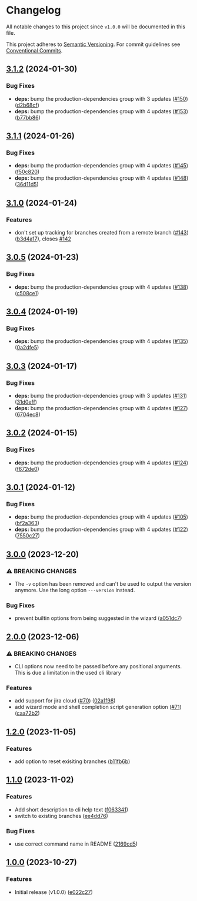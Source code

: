 # Changelog

All notable changes to this project since `v1.0.0` will be documented in this
file.

This project adheres to [Semantic
Versioning](https://semver.org/spec/v2.0.0.html). For commit guidelines see
[Conventional Commits](https://www.conventionalcommits.org/en/v1.0.0/).

## [3.1.2](https://github.com/ccntrq/git-create-jira-branch/compare/v3.1.1...v3.1.2) (2024-01-30)


### Bug Fixes

* **deps:** bump the production-dependencies group with 3 updates ([#150](https://github.com/ccntrq/git-create-jira-branch/issues/150)) ([d2b68cf](https://github.com/ccntrq/git-create-jira-branch/commit/d2b68cf2924689e7299c4395622aab109af121e7))
* **deps:** bump the production-dependencies group with 4 updates ([#153](https://github.com/ccntrq/git-create-jira-branch/issues/153)) ([b77bb86](https://github.com/ccntrq/git-create-jira-branch/commit/b77bb86e4dc44f776ed0496e02d4009ff066dc87))

## [3.1.1](https://github.com/ccntrq/git-create-jira-branch/compare/v3.1.0...v3.1.1) (2024-01-26)


### Bug Fixes

* **deps:** bump the production-dependencies group with 4 updates ([#145](https://github.com/ccntrq/git-create-jira-branch/issues/145)) ([f50c820](https://github.com/ccntrq/git-create-jira-branch/commit/f50c820ad8bd7b85feed847dfa34b49d8512df82))
* **deps:** bump the production-dependencies group with 4 updates ([#148](https://github.com/ccntrq/git-create-jira-branch/issues/148)) ([36d11d5](https://github.com/ccntrq/git-create-jira-branch/commit/36d11d541cc1757874a31ad879479bd4e7ca84c9))

## [3.1.0](https://github.com/ccntrq/git-create-jira-branch/compare/v3.0.5...v3.1.0) (2024-01-24)


### Features

* don't set up tracking for branches created from a remote branch ([#143](https://github.com/ccntrq/git-create-jira-branch/issues/143)) ([b3d4a17](https://github.com/ccntrq/git-create-jira-branch/commit/b3d4a172e3d081e27276c002aaca58165bd85df2)), closes [#142](https://github.com/ccntrq/git-create-jira-branch/issues/142)

## [3.0.5](https://github.com/ccntrq/git-create-jira-branch/compare/v3.0.4...v3.0.5) (2024-01-23)


### Bug Fixes

* **deps:** bump the production-dependencies group with 4 updates ([#138](https://github.com/ccntrq/git-create-jira-branch/issues/138)) ([c508ce1](https://github.com/ccntrq/git-create-jira-branch/commit/c508ce1b578e24650dd541b7735bc80b6f5616a9))

## [3.0.4](https://github.com/ccntrq/git-create-jira-branch/compare/v3.0.3...v3.0.4) (2024-01-19)


### Bug Fixes

* **deps:** bump the production-dependencies group with 4 updates ([#135](https://github.com/ccntrq/git-create-jira-branch/issues/135)) ([0a2dfe5](https://github.com/ccntrq/git-create-jira-branch/commit/0a2dfe50ab6c24ba99aae5f687e9b6538b277d80))

## [3.0.3](https://github.com/ccntrq/git-create-jira-branch/compare/v3.0.2...v3.0.3) (2024-01-17)


### Bug Fixes

* **deps:** bump the production-dependencies group with 3 updates ([#131](https://github.com/ccntrq/git-create-jira-branch/issues/131)) ([31d0eff](https://github.com/ccntrq/git-create-jira-branch/commit/31d0eff436b2c1edb3e994fb24effa70f45e1b7a))
* **deps:** bump the production-dependencies group with 4 updates ([#127](https://github.com/ccntrq/git-create-jira-branch/issues/127)) ([6704ec8](https://github.com/ccntrq/git-create-jira-branch/commit/6704ec89eaa7784b3318330b3df29b655681022c))

## [3.0.2](https://github.com/ccntrq/git-create-jira-branch/compare/v3.0.1...v3.0.2) (2024-01-15)


### Bug Fixes

* **deps:** bump the production-dependencies group with 4 updates ([#124](https://github.com/ccntrq/git-create-jira-branch/issues/124)) ([f672de0](https://github.com/ccntrq/git-create-jira-branch/commit/f672de09dbf0777df68a3518ba1e0a49cf15cd74))

## [3.0.1](https://github.com/ccntrq/git-create-jira-branch/compare/v3.0.0...v3.0.1) (2024-01-12)


### Bug Fixes

* **deps:** bump the production-dependencies group with 4 updates ([#105](https://github.com/ccntrq/git-create-jira-branch/issues/105)) ([bf2a363](https://github.com/ccntrq/git-create-jira-branch/commit/bf2a36308ff93c6d036e96867d750954e8be6a04))
* **deps:** bump the production-dependencies group with 4 updates ([#122](https://github.com/ccntrq/git-create-jira-branch/issues/122)) ([7550c27](https://github.com/ccntrq/git-create-jira-branch/commit/7550c2773e6c25ae65a63c608dae0d7fb4e89812))

## [3.0.0](https://github.com/ccntrq/git-create-jira-branch/compare/v2.0.0...v3.0.0) (2023-12-20)


### ⚠ BREAKING CHANGES

* The `-v` option has been removed and can't be used to output the version anymore. Use the long option `---version` instead.

### Bug Fixes

* prevent builtin options from being suggested in the wizard ([a051dc7](https://github.com/ccntrq/git-create-jira-branch/commit/a051dc7201b6fffbdafa72c17f3266fd60508ea3))

## [2.0.0](https://github.com/ccntrq/git-create-jira-branch/compare/v1.2.0...v2.0.0) (2023-12-06)


### ⚠ BREAKING CHANGES

* CLI options now need to be passed before any positional arguments. This is due a limitation in the used cli library

### Features

* add support for jira cloud ([#70](https://github.com/ccntrq/git-create-jira-branch/issues/70)) ([02a1f98](https://github.com/ccntrq/git-create-jira-branch/commit/02a1f988d742f990287080b7f7b053c83d1d0038))
* add wizard mode and shell completion script generation option ([#71](https://github.com/ccntrq/git-create-jira-branch/issues/71)) ([caa72b2](https://github.com/ccntrq/git-create-jira-branch/commit/caa72b24995a7fbbd4d9f043579b36c2ee9fa973))

## [1.2.0](https://github.com/ccntrq/git-create-jira-branch/compare/v1.1.0...v1.2.0) (2023-11-05)


### Features

* add option to reset exisiting branches ([b11fb6b](https://github.com/ccntrq/git-create-jira-branch/commit/b11fb6b410c795a25608233dc6d4a87909a8a83c))

## [1.1.0](https://github.com/ccntrq/git-create-jira-branch/compare/v1.0.0...v1.1.0) (2023-11-02)


### Features

* Add short description to cli help text ([f063341](https://github.com/ccntrq/git-create-jira-branch/commit/f063341f87248b5345e5200a0dd1fd1d49a0ac47))
* switch to existing branches ([ee4dd76](https://github.com/ccntrq/git-create-jira-branch/commit/ee4dd76c28ef64fab996663a6ab011b609901752))


### Bug Fixes

* use correct command name in README ([2169cd5](https://github.com/ccntrq/git-create-jira-branch/commit/2169cd5d17ec9fad7da77885a4aca1735fd1b183))

## [1.0.0](https://github.com/ccntrq/git-create-jira-branch/compare/v1.0.0...v1.0.0) (2023-10-27)

### Features

- Initial release (v1.0.0) ([e022c27](https://github.com/ccntrq/git-create-jira-branch/commit/e022c27fd23fb30af2ce273acb69542be13ae867))
